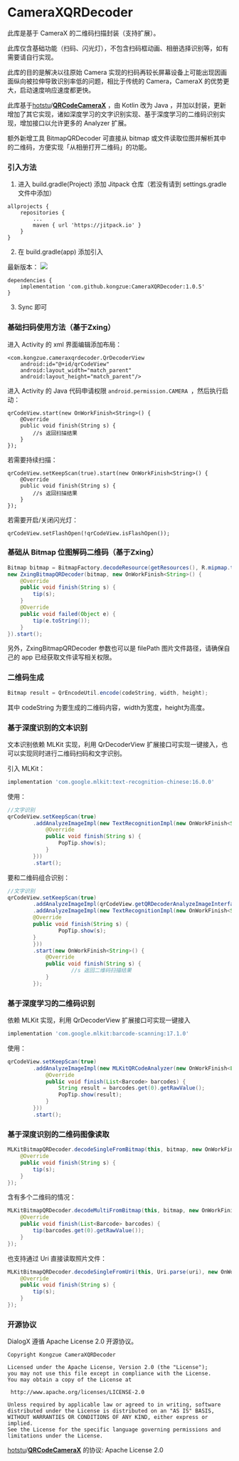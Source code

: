 # CameraXQRDecoder

此库是基于 CameraX 的二维码扫描封装（支持扩展）。

此库仅含基础功能（扫码、闪光灯），不包含扫码框动画、相册选择识别等，如有需要请自行实现。

此库的目的是解决以往原始 Camera 实现的扫码再较长屏幕设备上可能出现因画面纵向被拉伸导致识别率低的问题，相比于传统的 Camera，CameraX 的优势更大，启动速度响应速度都更快。

此库基于[hotstu](https://github.com/hotstu)/**[QRCodeCameraX](https://github.com/hotstu/QRCodeCameraX)** ，由 Kotlin 改为 Java ，并加以封装，更新增加了其它实现，诸如深度学习的文字识别实现、基于深度学习的二维码识别实现，增加接口以允许更多的 Analyzer 扩展。

额外新增工具 BitmapQRDecoder 可直接从 bitmap 或文件读取位图并解析其中的二维码，方便实现「从相册打开二维码」的功能。

### 引入方法

1. 进入 build.gradle(Project) 添加 Jitpack 仓库（若没有请到 settings.gradle 文件中添加）

```
allprojects {
    repositories {
        ...
        maven { url 'https://jitpack.io' }
    }
}
```

2. 在 build.gradle(app) 添加引入

最新版本： [![](https://jitpack.io/v/kongzue/CameraXQRDecoder.svg)](https://jitpack.io/#kongzue/CameraXQRDecoder)


```
dependencies {
    implementation 'com.github.kongzue:CameraXQRDecoder:1.0.5'
}
```

3. Sync 即可

### 基础扫码使用方法（基于Zxing）

进入 Activity 的 xml 界面编辑添加布局：

```
<com.kongzue.cameraxqrdecoder.QrDecoderView
    android:id="@+id/qrCodeView"
    android:layout_width="match_parent"
    android:layout_height="match_parent"/>
```

进入 Activity 的 Java 代码申请权限 `android.permission.CAMERA `，然后执行启动：

```
qrCodeView.start(new OnWorkFinish<String>() {
    @Override
    public void finish(String s) {
        //s 返回扫描结果
    }
});
```

若需要持续扫描：

```
qrCodeView.setKeepScan(true).start(new OnWorkFinish<String>() {
    @Override
    public void finish(String s) {
        //s 返回扫描结果
    }
});
```

若需要开启/关闭闪光灯：

```
qrCodeView.setFlashOpen(!qrCodeView.isFlashOpen());
```

### 基础从 Bitmap 位图解码二维码（基于Zxing）

```java
Bitmap bitmap = BitmapFactory.decodeResource(getResources(), R.mipmap.test_decode);
new ZxingBitmapQRDecoder(bitmap, new OnWorkFinish<String>() {
    @Override
    public void finish(String s) {
        tip(s);
    }
    @Override
    public void failed(Object e) {
        tip(e.toString());
    }
}).start();
```

另外，ZxingBitmapQRDecoder 参数也可以是 filePath 图片文件路径，请确保自己的 app 已经获取文件读写相关权限。

### 二维码生成

```java
Bitmap result = QrEncodeUtil.encode(codeString, width, height);
```

其中 codeString 为要生成的二维码内容，width为宽度，height为高度。

### 基于深度识别的文本识别

文本识别依赖 MLKit 实现，利用 QrDecoderView 扩展接口可实现一键接入，也可以实现同时进行二维码扫码和文字识别。

引入 MLKit：

```gradle
implementation 'com.google.mlkit:text-recognition-chinese:16.0.0'
```

使用：
```java
//文字识别
qrCodeView.setKeepScan(true)
        .addAnalyzeImageImpl(new TextRecognitionImpl(new OnWorkFinish<String>() {
            @Override
            public void finish(String s) {
                PopTip.show(s);
            }
        }))
        .start();
```

要和二维码组合识别：
```java
//文字识别
qrCodeView.setKeepScan(true)
        .addAnalyzeImageImpl(qrCodeView.getQRDecoderAnalyzeImageInterface())
        .addAnalyzeImageImpl(new TextRecognitionImpl(new OnWorkFinish<String>() {
        @Override
        public void finish(String s) {
                PopTip.show(s);
        }
        }))
        .start(new OnWorkFinish<String>() {
            @Override
            public void finish(String s) {
                    //s 返回二维码扫描结果
            }
        });
```

### 基于深度学习的二维码识别

依赖 MLKit 实现，利用 QrDecoderView 扩展接口可实现一键接入

```gradle
implementation 'com.google.mlkit:barcode-scanning:17.1.0'
```

使用：

```java
qrCodeView.setKeepScan(true)
        .addAnalyzeImageImpl(new MLKitQRCodeAnalyzer(new OnWorkFinish<List<Barcode> barcodes>() {
            @Override
            public void finish(List<Barcode> barcodes) {
                String result = barcodes.get(0).getRawValue();
                PopTip.show(result);
            }
        }))
        .start();
```

### 基于深度识别的二维码图像读取

```java
MLKitBitmapQRDecoder.decodeSingleFromBitmap(this, bitmap, new OnWorkFinish<String>() {
    @Override
    public void finish(String s) {
        tip(s);
    }
});
```

含有多个二维码的情况：

```java
MLKitBitmapQRDecoder.decodeMultiFromBitmap(this, bitmap, new OnWorkFinish<List<Barcode>>() {
    @Override
    public void finish(List<Barcode> barcodes) {
        tip(barcodes.get(0).getRawValue());
    }
});
```

也支持通过 Uri 直接读取照片文件：

```java
MLKitBitmapQRDecoder.decodeSingleFromUri(this, Uri.parse(uri), new OnWorkFinish<String>() {
    @Override
    public void finish(String s) {
        tip(s);
    }
});
```

### 开源协议

DialogX 遵循 Apache License 2.0 开源协议。

```
Copyright Kongzue CameraXQRDecoder

Licensed under the Apache License, Version 2.0 (the "License");
you may not use this file except in compliance with the License.
You may obtain a copy of the License at

 http://www.apache.org/licenses/LICENSE-2.0

Unless required by applicable law or agreed to in writing, software
distributed under the License is distributed on an "AS IS" BASIS,
WITHOUT WARRANTIES OR CONDITIONS OF ANY KIND, either express or implied.
See the License for the specific language governing permissions and
limitations under the License.
```

[hotstu](https://github.com/hotstu)/**[QRCodeCameraX](https://github.com/hotstu/QRCodeCameraX)** 的协议: Apache License 2.0

